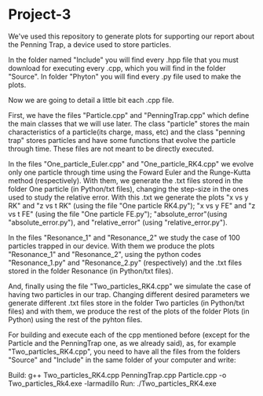 # Project-3

We've used this repository to generate plots for supporting our report about the Penning Trap, a device used to store particles.

In the folder named "Include" you will find every .hpp file that you must download for executing every .cpp, which you will find in the folder "Source". In folder "Phyton" you will find every .py file used to make the plots.


Now we are going to detail a little bit each .cpp file.

First, we have the files "Particle.cpp" and "PenningTrap.cpp" which define the main classes that we will use later. The class "particle" stores the main characteristics of a particle(its charge, mass, etc) and the class "penning trap" stores particles and have some functions that evolve the particle through time. These files are not meant to be directly executed.

In the files "One_particle_Euler.cpp" and "One_particle_RK4.cpp" we evolve only one particle through time using the Foward Euler and the Runge-Kutta method (respectively). With them, we generate the .txt files stored in the folder One particle (in Python/txt files), changing the step-size in the ones used to study the relative error. With this .txt we generate the plots "x vs y RK" and "z vs t RK" (using the file "One particle RK4.py"); "x vs y FE" and "z vs t FE" (using the file "One particle FE.py"); "absolute_error"(using "absolute_error.py"), and "relative_error" (using "relative_error.py").

In the files "Resonance_1" and "Resonance_2" we study the case of 100 particles trapped in our device. With them we produce the plots "Resonance_1" and "Resonance_2", using the python codes "Resonance_1.py" and "Resonance_2.py" (respectively) and the .txt files stored in the folder Resonance (in Python/txt files).
 
And, finally using the file "Two_particles_RK4.cpp" we simulate the case of having two particles in our trap. Changing different desired parameters we generate different .txt files store in the folder Two particles (in Python/txt files) and with them, we produce the rest of the plots of the folder Plots (in Python) using the rest of the pyhton files.


For building and execute each of the cpp mentioned before (except for the Particle and the PenningTrap one, as we already said), as, for example "Two_particles_RK4.cpp", you need to have all the files from the folders "Source" and "Include" in the same folder of your computer and write:

Build: g++ Two_particles_RK4.cpp PenningTrap.cpp Particle.cpp -o Two_particles_Rk4.exe -larmadillo
Run: ./Two_particles_RK4.exe
